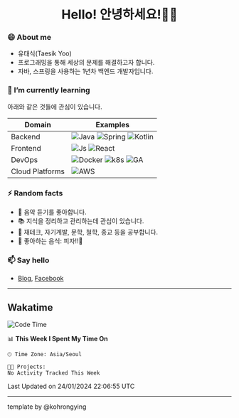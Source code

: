 # <div align="center">Hello! 안녕하세요!👩‍💻</div>

### 😄 About me
* 유태식(Taesik Yoo)
* 프로그래밍을 통해 세상의 문제를 해결하고자 합니다.
* 자바, 스프링을 사용하는 1년차 백엔드 개발자입니다.

### 🌱 I’m currently learning
아래와 같은 것들에 관심이 있습니다.

|Domain|Examples|
|---|---|
|Backend|![Java](https://img.shields.io/badge/java-green?style=for-the-badge&logo=java&logoColor=white) ![Spring](https://img.shields.io/badge/spring-green?style=for-the-badge&logo=spring&logoColor=white) ![Kotlin](https://img.shields.io/badge/kotlin-green?style=for-the-badge&logo=kotlin&logoColor=white) |
|Frontend| ![Js](https://img.shields.io/badge/javascript-blue?style=for-the-badge&logo=javascript&logoColor=white) ![React](https://img.shields.io/badge/react-blue?style=for-the-badge&logo=react&logoColor=white) |
|DevOps|![Docker](https://img.shields.io/badge/Docker-purple?style=for-the-badge&logo=docker&logoColor=white) ![k8s](https://img.shields.io/badge/Kubernetes-purple?style=for-the-badge&logo=Kubernetes&logoColor=white) ![GA](https://img.shields.io/badge/Github_Actions-purple?style=for-the-badge&logo=github) |
|Cloud Platforms|![AWS](https://img.shields.io/badge/AWS-orange?style=for-the-badge&logo=amazon-aws) |


### ⚡ Random facts
- 🎸 음악 듣기를 좋아합니다.
- 📚 지식을 정리하고 관리하는데 관심이 있습니다.
- 💸 재테크, 자기계발, 문학, 철학, 종교 등을 공부합니다.
- 🍲 좋아하는 음식: 피자!!🍕


### 📫 Say hello
- [Blog](https://isholiday.tistory.com),
[Facebook](https://www.facebook.com/yootsets)

---

## Wakatime
<!--START_SECTION:waka-->
![Code Time](http://img.shields.io/badge/Code%20Time-530%20hrs%2016%20mins-blue)

📊 **This Week I Spent My Time On** 

```text
🕑︎ Time Zone: Asia/Seoul

🐱‍💻 Projects: 
No Activity Tracked This Week
```


 Last Updated on 24/01/2024 22:06:55 UTC
<!--END_SECTION:waka-->

---

template by @kohrongying

 <!--
 **taesikyoo/taesikyoo** is a ✨ _special_ ✨ repository because its `README.md` (this file) appears on your GitHub profile.
 
 Here are some ideas to get you started:
 
 - 🔭 I’m currently working on ...
 - 🌱 I’m currently learning ...
 - 👯 I’m looking to collaborate on ...
 - 🤔 I’m looking for help with ...
 - 💬 Ask me about ...
 - 📫 How to reach me: ...
 - 😄 Pronouns: ...
 - ⚡ Fun fact: ...
 --> 

